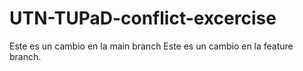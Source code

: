 # UTN-TUPaD-conflict-excercise
Este es un cambio en la main branch
Este es un cambio en la feature branch.
